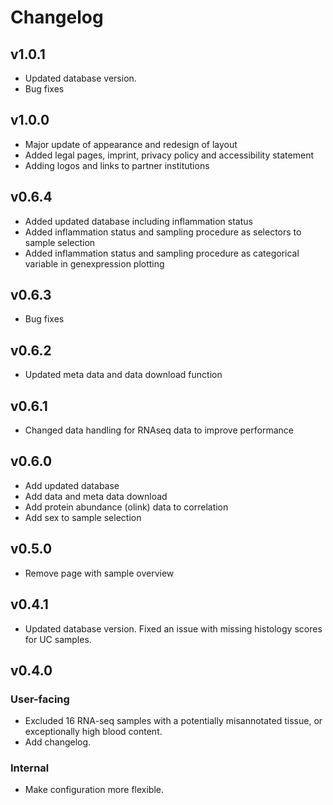 # Changelog

<!-- TODO: add previous versions -->
## v1.0.1

- Updated database version. 
- Bug fixes

## v1.0.0 

- Major update of appearance and redesign of layout
- Added legal pages, imprint, privacy policy and accessibility statement
- Adding logos and links to partner institutions 


## v0.6.4 

- Added updated database including inflammation status
- Added inflammation status and sampling procedure as selectors to sample selection
- Added inflammation status and sampling procedure as categorical variable in genexpression plotting

## v0.6.3 

- Bug fixes

## v0.6.2 

- Updated meta data and data download function

## v0.6.1

- Changed data handling for RNAseq data to improve performance

## v0.6.0

-   Add updated database
-   Add data and meta data download
-   Add protein abundance (olink) data to correlation
-   Add sex to sample selection

## v0.5.0

-   Remove page with sample overview

## v0.4.1

-   Updated database version. Fixed an issue with missing histology scores for UC
    samples.

## v0.4.0

### User-facing

-   Excluded 16 RNA-seq samples with a potentially misannotated tissue, or exceptionally
    high blood content.
-   Add changelog.

### Internal

-   Make configuration more flexible.
